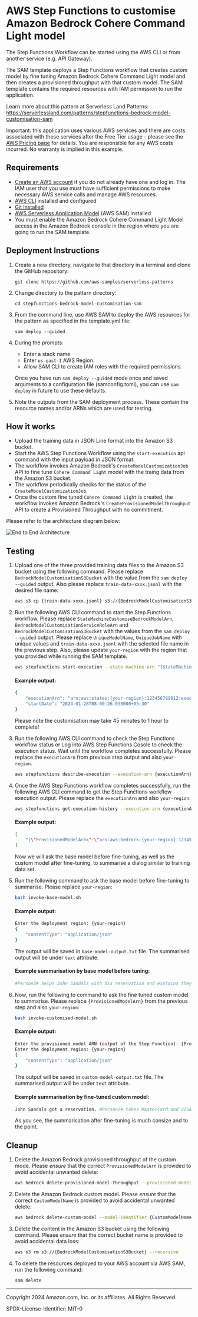 # AWS Step Functions to customise Amazon Bedrock Cohere Command Light model

The Step Functions Workflow can be started using the AWS CLI or from another service (e.g. API Gateway).

The SAM template deploys a Step Functions workflow that creates custom model by fine tuning Amazon Bedrock Cohere Command Light model and then creates a provisioned throughput with that custom model. The SAM template contains the required resources with IAM permission to run the application.

Learn more about this pattern at Serverless Land Patterns: https://serverlessland.com/patterns/stepfunctions-bedrock-model-customisation-sam

Important: this application uses various AWS services and there are costs associated with these services after the Free Tier usage - please see the [AWS Pricing page](https://aws.amazon.com/pricing/) for details. You are responsible for any AWS costs incurred. No warranty is implied in this example.

## Requirements

* [Create an AWS account](https://portal.aws.amazon.com/gp/aws/developer/registration/index.html) if you do not already have one and log in. The IAM user that you use must have sufficient permissions to make necessary AWS service calls and manage AWS resources.
* [AWS CLI](https://docs.aws.amazon.com/cli/latest/userguide/install-cliv2.html) installed and configured
* [Git Installed](https://git-scm.com/book/en/v2/Getting-Started-Installing-Git)
* [AWS Serverless Application Model](https://docs.aws.amazon.com/serverless-application-model/latest/developerguide/serverless-sam-cli-install.html) (AWS SAM) installed
* You must enable the Amazon Bedrock Cohere Command Light Model access in the Amazon Bedrock console in the region where you are going to run the SAM template.

## Deployment Instructions

1. Create a new directory, navigate to that directory in a terminal and clone the GitHub repository:
    ``` 
    git clone https://github.com/aws-samples/serverless-patterns
    ```
2. Change directory to the pattern directory:
    ```
    cd stepfunctions-bedrock-model-customisation-sam
    ```
3. From the command line, use AWS SAM to deploy the AWS resources for the pattern as specified in the template.yml file:
    ```
    sam deploy --guided
    ```
4. During the prompts:
    * Enter a stack name
    * Enter `us-east-1` AWS Region. 
    * Allow SAM CLI to create IAM roles with the required permissions.

    Once you have run `sam deploy --guided` mode once and saved arguments to a configuration file (samconfig.toml), you can use `sam deploy` in future to use these defaults.

5. Note the outputs from the SAM deployment process. These contain the resource names and/or ARNs which are used for testing.

## How it works

* Upload the training data in JSON Line format into the Amazon S3 bucket.
* Start the AWS Step Functions Workflow using the `start-execution` api command with the input payload in JSON format. 
* The workflow invokes Amazon Bedrock's `CreateModelCustomizationJob` API to fine tune `Cohere Command Light` model with the traing data from the Amazon S3 bucket.
* The workflow periodically checks for the status of the `CreateModelCustomizationJob`.
* Once the custom fine tuned `Cohere Command Light` is created, the workflow invokes Amazon Bedrock's `CreateProvisionedModelThroughput` API to create a Provisioned Throughput with no commitment. 

Please refer to the architecture diagram below:

![End to End Architecture](image/architecture.png)


## Testing

1. Upload one of the three provided training data files to the Amazon S3 bucket using the following command. Please replace `BedrockModelCustomisationS3Bucket` with the value from the `sam deploy --guided` output. Also please replace `train-data-xxxx.jsonl` with the desired file name:

   ```bash
   aws s3 cp {train-data-xxxx.jsonl} s3://{BedrockModelCustomisationS3Bucket}/{train-data-xxxx.jsonl}
   ```

2. Run the following AWS CLI command to start the Step Functions workflow. Please replace `StateMachineCustomiseBedrockModelArn`, `BedrockModelCustomisationServiceRoleArn` and `BedrockModelCustomisationS3Bucket` with the values from the `sam deploy --guided` output. Please replace `UniqueModelName`, `UniqueJobName` with unique values and `train-data-xxxx.jsonl` with the selected file name in the previous step. Also, please update `your-region` with the region that you provided while running the SAM template.

    ```bash
    aws stepfunctions start-execution --state-machine-arn "{StateMachineCustomiseBedrockModelArn}" --input "{\"BaseModelIdentifier\": \"cohere.command-light-text-v14:7:4k\",\"CustomModelName\": \"{UniqueModelName}\",\"JobName\": \"{UniqueJobName}\",\"OutputDataConfigS3Uri\": \"s3://{BedrockModelCustomisationS3Bucket}\",\"RoleArn\": \"{BedrockModelCustomisationServiceRoleArn}\",\"TrainingDataConfigS3Uri\": \"s3://{BedrockModelCustomisationS3Bucket}/{train-data-xxxx.jsonl}\"}" --region {your-region}
    ```

    #### Example output:

    ```bash
    {
        "executionArn": "arn:aws:states:{your-region}:123456789012:execution:{stack-name}-wcq9oavUCuDH:2827xxxx-xxxx-xxxx-xxxx-xxxx6e369948",
        "startDate": "2024-01-28T08:00:26.030000+05:30"
    }
    ```
    
    Please note the customisation may take 45 minutes to 1 hour to complete!

3. Run the following AWS CLI command to check the Step Functions workflow status or Log into AWS Step Functions Cosole to check the execution status. Wait until the workflow completes successfully. Please replace the `executionArn` from previous step output and also `your-region`.
    ```bash
    aws stepfunctions describe-execution --execution-arn {executionArn} --query status --region {your-region}
    ```

4. Once the AWS Step Functions workflow completes successfully, run the following AWS CLI command to get the Step Functions workflow execution output. Please replace the `executionArn` and also `your-region`.
    ```bash
    aws stepfunctions get-execution-history --execution-arn {executionArn} --query events[].executionSucceededEventDetails.output --region {your-region}
    ```
    #### Example output:

    ```bash
    [
        "{\"ProvisionedModelArn\":\"arn:aws:bedrock:{your-region}:123456789012:provisioned-model/abcd1234xxxx\"}"
    ]
    ```
    Now we will ask the base model before fine-tuning, as well as the custom model after fine-tuning, to summarise a dialog similar to training data set.

5.  Run the following command to ask the base model before fine-tuning to summarise. Please replace `your-region`:
    ```bash
    bash invoke-base-model.sh  
    ```
    #### Example output:

    ```bash
    Enter the deployment region: {your-region}
    {
        "contentType": "application/json"
    }
    ```
    The output will be saved in `base-model-output.txt` file.  The summarised output will be under `text` attribute.

    #### Example summarisation by base model before tuning:

    ```bash
    #Person2# helps John Sandals with his reservation and explains they only accept MasterCard or VISA, not American Express. John gives #Person2# his VISA card and then #Person2# tells him he'll be in room 507.
    ```

5. Now, run the following to command to ask the fine tuned custom model to summarise. Please replace `{ProvisionedModelArn}` from the previous step and also `your-region`:
    ```bash
    bash invoke-customised-model.sh  
    ```
    #### Example output:

    ```bash
    Enter the provisioned model ARN (output of the Step Function): {ProvisionedModelArn}
    Enter the deployment region: {your-region}
    {
        "contentType": "application/json"
    }
    ```
    The output will be saved in `custom-model-output.txt` file. The summarised output will be under `text` attribute.
    #### Example summarisation by fine-tuned custom model:

    ```bash
    John Sandals got a reservation. #Person2# takes MasterCard and VISA. #Person2# helps John Sandals check in and gives him the key.
    ```

    As you see, the summarisation after fine-tuning is much consize and to the point.


## Cleanup
 
1. Delete the Amazon Bedrock provisioned throughput of the custom mode. Please *ensure* that the correct `ProvisionedModelArn` is provided to avoid accidental unwanted delete:
   ```bash
   aws bedrock delete-provisioned-model-throughput --provisioned-model-id {ProvisionedModelArn} --region {your-region}
   ``` 

2. Delete the Amazon Bedrock custom model. Please *ensure* that the correct `CustomModelName` is provided to avoid accidental unwanted delete:
   ```bash
   aws bedrock delete-custom-model --model-identifier {CustomModelName} --region {your-region}
   ``` 

3. Delete the content in the Amazon S3 bucket using the following command. Please *ensure* that the correct bucket name is provided to avoid accidental data loss:
   ```bash
   aws s3 rm s3://{BedrockModelCustomisationS3Bucket} --recursive
   ```

4. To delete the resources deployed to your AWS account via AWS SAM, run the following command:
   ```bash
   sam delete
   ```

----
Copyright 2024 Amazon.com, Inc. or its affiliates. All Rights Reserved.

SPDX-License-Identifier: MIT-0

